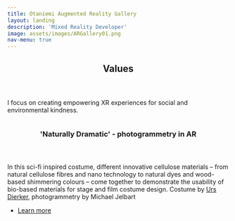```yaml
---
title: Otaniemi Augmented Reality Gallery
layout: landing
description: 'Mixed Reality Developer'
image: assets/images/ARGallery01.png
nav-menu: true
---
```


<!-- Main assets/images/ar-business-card_urs_01.PNG -->
<div id="main">

<!-- One -->
<section id="one">
	<div class="inner">
		<header class="major">
			<h2>Values</h2>
		</header>
		<p>I focus on creating empowering XR experiences for social and environmental kindness.</p>
	</div>
</section>

<!-- Two -->
<section id="two" class="spotlights">
	<section>
		<a href="generic.html" class="image">
			<img src="{% link assets/images/costume01_small02.jpg %}" alt="" data-position="center center" />
		</a>
		<div class="content">
			<div class="inner">
				<header class="major">
					<h3>'Naturally Dramatic' - photogrammetry in AR</h3>
				</header>
				<p>In this sci-fi inspired costume, different innovative cellulose materials – from natural cellulose fibres and nano technology to natural dyes and wood-based shimmering colours – come together to demonstrate the usability of bio-based materials for stage and film costume design. Costume by <a href="https://ursdierker.com">Urs Dierker</a>, photogrammetry by Michael Jelbart</p>
				<ul class="actions">
					<li><a href="generic.html" class="button">Learn more</a></li>
				</ul>
			</div>
		</div>
	</section>

</section>



</div>
